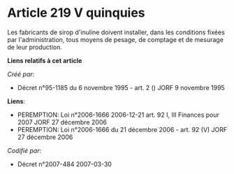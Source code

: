 # Article 219 V quinquies

Les fabricants de sirop d'inuline doivent installer, dans les conditions fixées par l'administration, tous moyens de pesage,
de comptage et de mesurage de leur production.

**Liens relatifs à cet article**

_Créé par_:

  - Décret n°95-1185 du 6 novembre 1995 - art. 2 () JORF 9 novembre 1995

**Liens**:

  - PEREMPTION: Loi n°2006-1666 2006-12-21 art. 92 I, III Finances pour 2007 JORF 27 décembre 2006
  - PEREMPTION: Loi n°2006-1666 du 21 décembre 2006 - art. 92 (V) JORF 27 décembre 2006

_Codifié par_:

  - Décret n°2007-484 2007-03-30
